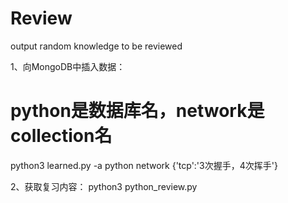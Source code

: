 # Review
output random knowledge to be reviewed 

1、向MongoDB中插入数据：
# python是数据库名，network是collection名
python3 learned.py -a python network {'tcp':'3次握手，4次挥手'}

2、获取复习内容：
python3 python_review.py
